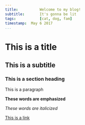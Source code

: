 ```yaml
---
title:			Welcome to my blog!
subtitle:		It's gonna be lit
tags:			[cat, dog, fam]
timestamp:	May 6 2017  
...
```


# This is a title
## This is a subtitle
### This is a section heading

This is a paragraph

**These words are emphasized**

*These words are italicized*

[This is a link](#)


